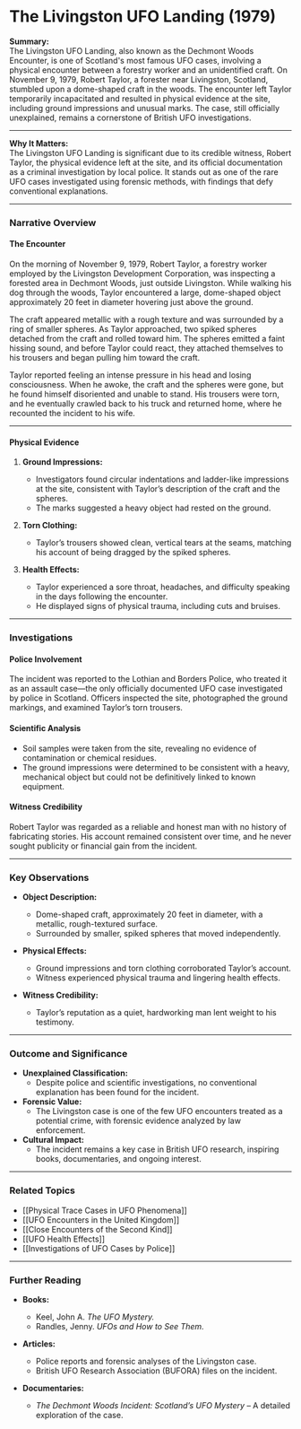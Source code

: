 # The Livingston UFO Landing (1979)

**Summary:**  
The Livingston UFO Landing, also known as the Dechmont Woods Encounter, is one of Scotland's most famous UFO cases, involving a physical encounter between a forestry worker and an unidentified craft. On November 9, 1979, Robert Taylor, a forester near Livingston, Scotland, stumbled upon a dome-shaped craft in the woods. The encounter left Taylor temporarily incapacitated and resulted in physical evidence at the site, including ground impressions and unusual marks. The case, still officially unexplained, remains a cornerstone of British UFO investigations.

---

**Why It Matters:**  
The Livingston UFO Landing is significant due to its credible witness, Robert Taylor, the physical evidence left at the site, and its official documentation as a criminal investigation by local police. It stands out as one of the rare UFO cases investigated using forensic methods, with findings that defy conventional explanations.

---

### **Narrative Overview**

#### **The Encounter**

On the morning of November 9, 1979, Robert Taylor, a forestry worker employed by the Livingston Development Corporation, was inspecting a forested area in Dechmont Woods, just outside Livingston. While walking his dog through the woods, Taylor encountered a large, dome-shaped object approximately 20 feet in diameter hovering just above the ground.

The craft appeared metallic with a rough texture and was surrounded by a ring of smaller spheres. As Taylor approached, two spiked spheres detached from the craft and rolled toward him. The spheres emitted a faint hissing sound, and before Taylor could react, they attached themselves to his trousers and began pulling him toward the craft.

Taylor reported feeling an intense pressure in his head and losing consciousness. When he awoke, the craft and the spheres were gone, but he found himself disoriented and unable to stand. His trousers were torn, and he eventually crawled back to his truck and returned home, where he recounted the incident to his wife.

---

#### **Physical Evidence**

1. **Ground Impressions:**
    
    - Investigators found circular indentations and ladder-like impressions at the site, consistent with Taylor’s description of the craft and the spheres.
    - The marks suggested a heavy object had rested on the ground.
2. **Torn Clothing:**
    
    - Taylor’s trousers showed clean, vertical tears at the seams, matching his account of being dragged by the spiked spheres.
3. **Health Effects:**
    
    - Taylor experienced a sore throat, headaches, and difficulty speaking in the days following the encounter.
    - He displayed signs of physical trauma, including cuts and bruises.

---

### **Investigations**

#### **Police Involvement**

The incident was reported to the Lothian and Borders Police, who treated it as an assault case—the only officially documented UFO case investigated by police in Scotland. Officers inspected the site, photographed the ground markings, and examined Taylor’s torn trousers.

#### **Scientific Analysis**

- Soil samples were taken from the site, revealing no evidence of contamination or chemical residues.
- The ground impressions were determined to be consistent with a heavy, mechanical object but could not be definitively linked to known equipment.

#### **Witness Credibility**

Robert Taylor was regarded as a reliable and honest man with no history of fabricating stories. His account remained consistent over time, and he never sought publicity or financial gain from the incident.

---

### **Key Observations**

- **Object Description:**
    
    - Dome-shaped craft, approximately 20 feet in diameter, with a metallic, rough-textured surface.
    - Surrounded by smaller, spiked spheres that moved independently.
- **Physical Effects:**
    
    - Ground impressions and torn clothing corroborated Taylor’s account.
    - Witness experienced physical trauma and lingering health effects.
- **Witness Credibility:**
    
    - Taylor’s reputation as a quiet, hardworking man lent weight to his testimony.

---

### **Outcome and Significance**

- **Unexplained Classification:**
    - Despite police and scientific investigations, no conventional explanation has been found for the incident.
- **Forensic Value:**
    - The Livingston case is one of the few UFO encounters treated as a potential crime, with forensic evidence analyzed by law enforcement.
- **Cultural Impact:**
    - The incident remains a key case in British UFO research, inspiring books, documentaries, and ongoing interest.

---

### **Related Topics**

- [[Physical Trace Cases in UFO Phenomena]]
- [[UFO Encounters in the United Kingdom]]
- [[Close Encounters of the Second Kind]]
- [[UFO Health Effects]]
- [[Investigations of UFO Cases by Police]]

---

### **Further Reading**

- **Books:**
    
    - Keel, John A. _The UFO Mystery._
    - Randles, Jenny. _UFOs and How to See Them._
- **Articles:**
    
    - Police reports and forensic analyses of the Livingston case.
    - British UFO Research Association (BUFORA) files on the incident.
- **Documentaries:**
    
    - _The Dechmont Woods Incident: Scotland’s UFO Mystery_ – A detailed exploration of the case.

